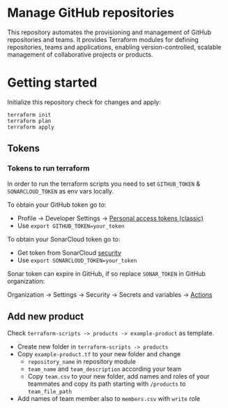 # Manage GitHub repositories

This repository automates the provisioning and management of GitHub repositories and teams. It provides Terraform 
modules for defining repositories, teams and applications, enabling version-controlled, scalable management 
of collaborative projects or products.

# Getting started

Initialize this repository check for changes and apply:

```
terraform init
terraform plan
terraform apply
```

## Tokens

### Tokens to run terraform

In order to run the terraform scripts you need to set `GITHUB_TOKEN` & `SONARCLOUD_TOKEN` as env vars locally.

To obtain your GitHub token go to:

* Profile &rarr; Developer Settings &rarr; [Personal access tokens (classic)](https://github.com/settings/tokens)
* Use `export GITHUB_TOKEN=your_token`

To obtain your SonarCloud token go to:

* Get token from SonarCloud [security](https://sonarcloud.io/account/security)
* Use `export SONARCLOUD_TOKEN=your_token`

Sonar token can expire in GitHub, if so replace `SONAR_TOKEN` in GitHub organization:

Organization &rarr; Settings &rarr; Security &rarr; Secrets and variables &rarr; [Actions](https://github.com/organizations/onecx-devops/settings/secrets/actions)

## Add new product

Check `terraform-scripts -> products -> example-product` as template.
* Create new folder in `terraform-scripts -> products`
* Copy `example-product.tf` to your new folder and change 
  * `repository_name` in repository module
  * `team_name` and `team_description` according your team
  * Copy `team.csv` to your new folder, add names and roles of your teammates and copy its path starting with `/products` to `team_file_path`
* Add names of team member also to `members.csv` with `write` role
